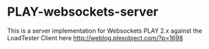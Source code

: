 PLAY-websockets-server
======================

This is a server implementation for Websockets PLAY 2.x against the LoadTester Client here http://weblog.plexobject.com/?p=1698
